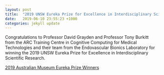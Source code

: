 ```yaml
---
layout: post
title:  "2019 UNSW Eureka Prize for Excellence in Interdisciplinary Scientific Research"
date:   2019-06-10 23:55:23 +1000
categories: jekyll update
---
```

Congratulations to Professor David Grayden and Professor Tony Burkitt from the ARC Training Centre in Cognitive Computing for Medical Technologies and their team from the Endovascular Bionics Laboratory for winning the 2019 UNSW Eureka Prize for Excellence in Interdisciplinary Scientific Research.

[2019 Australian Museum Eureka Prize Winners](https://australianmuseum.net.au/get-involved/eureka-prizes/2019-eureka-prize-winners/)
